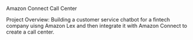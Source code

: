 Amazon Connect Call Center

Project Overview:
Building a customer service chatbot for a fintech company uisng Amazon Lex and then integrate it with Amazon Connect to create a call center. 
